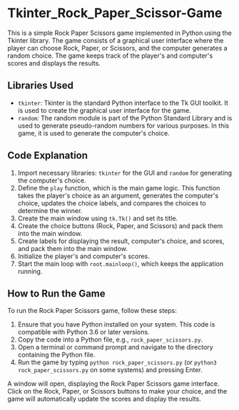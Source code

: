 # Tkinter_Rock_Paper_Scissor-Game

This is a simple Rock Paper Scissors game implemented in Python using the Tkinter library. 
The game consists of a graphical user interface where the player can choose Rock, Paper, or Scissors, and the computer generates a random choice. 
The game keeps track of the player's and computer's scores and displays the results.

## Libraries Used

- `tkinter`: Tkinter is the standard Python interface to the Tk GUI toolkit. It is used to create the graphical user interface for the game.
- `random`: The random module is part of the Python Standard Library and is used to generate pseudo-random numbers for various purposes. In this game, it is used to generate the computer's choice.

## Code Explanation

1. Import necessary libraries: `tkinter` for the GUI and `random` for generating the computer's choice.
2. Define the `play` function, which is the main game logic. This function takes the player's choice as an argument, generates the computer's choice, updates the choice labels, and compares the choices to determine the winner.
3. Create the main window using `tk.Tk()` and set its title.
4. Create the choice buttons (Rock, Paper, and Scissors) and pack them into the main window.
5. Create labels for displaying the result, computer's choice, and scores, and pack them into the main window.
6. Initialize the player's and computer's scores.
7. Start the main loop with `root.mainloop()`, which keeps the application running.

## How to Run the Game

To run the Rock Paper Scissors game, follow these steps:

1. Ensure that you have Python installed on your system. This code is compatible with Python 3.6 or later versions.
2. Copy the code into a Python file, e.g., `rock_paper_scissors.py`.
3. Open a terminal or command prompt and navigate to the directory containing the Python file.
4. Run the game by typing `python rock_paper_scissors.py` (or `python3 rock_paper_scissors.py` on some systems) and pressing Enter.

A window will open, displaying the Rock Paper Scissors game interface. Click on the Rock, Paper, or Scissors buttons to make your choice, and the game will automatically update the scores and display the results.
